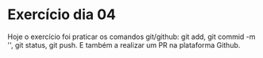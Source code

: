 # Exercício dia 04
Hoje o exercício foi praticar os comandos git/github: git add, git commid -m '', git status, git push.
E também a realizar um PR na plataforma Github.